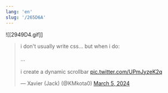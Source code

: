 ```yaml
---
lang: 'en'
slug: '/265D6A'
---
```


![[2949D4.gif]]

<blockquote class="twitter-tweet">

<p lang="en" dir="ltr">

i don&#39;t usually write css... but when i do:<br/><br/>...<br/><br/>i create a dynamic scrollbar <a href="https://t.co/UPmJyzeK2q">pic.twitter.com/UPmJyzeK2q</a>

</p>

&mdash; Xavier (Jack) (@KMkota0) <a href="https://twitter.com/KMkota0/status/1765045085610164573?ref_src=twsrc%5Etfw">March 5, 2024</a></blockquote>
